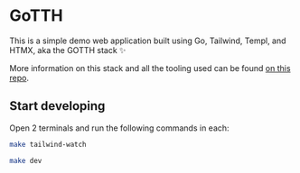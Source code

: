 # GoTTH

This is a simple demo web application built using Go, Tailwind, Templ, and HTMX, aka the GOTTH stack :sparkles:

More information on this stack and all the tooling used can be found [on this repo](https://github.com/TomDoesTech/GOTTH).

## Start developing

Open 2 terminals and run the following commands in each:

```bash
make tailwind-watch
```

```bash
make dev
```
